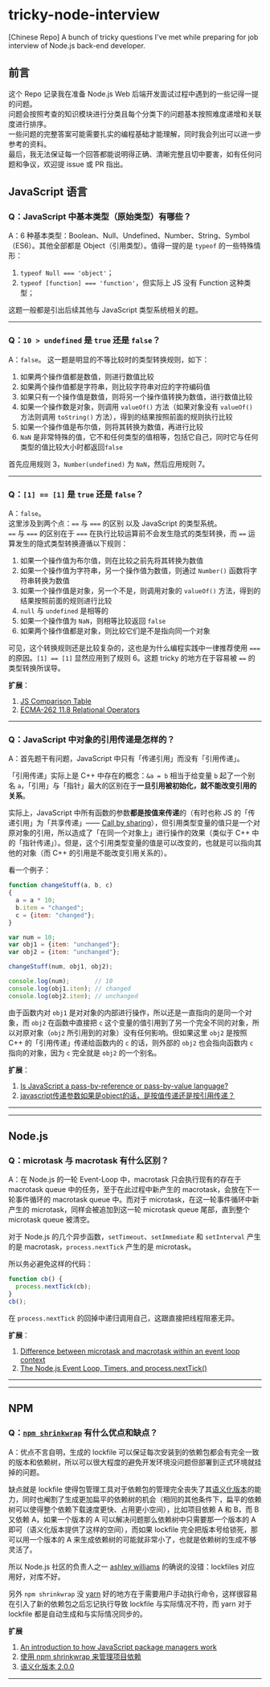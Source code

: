 # tricky-node-interview
[Chinese Repo] A bunch of tricky questions I've met while preparing for job interview of Node.js back-end developer.

## 前言
这个 Repo 记录我在准备 Node.js Web 后端开发面试过程中遇到的一些记得一提的问题。     
问题会按照考查的知识模块进行分类且每个分类下的问题基本按照难度递增和关联度进行排序。           
一些问题的完整答案可能需要扎实的编程基础才能理解，同时我会列出可以进一步参考的资料。        
最后，我无法保证每一个回答都能说明得正确、清晰完整且切中要害，如有任何问题和争议，欢迎提 issue 或 PR 指出。       

## JavaScript 语言

### Q：JavaScript 中基本类型（原始类型）有哪些？               
A：6 种基本类型：Boolean、Null、Undefined、Number、String、Symbol（ES6）。其他全部都是 Object（引用类型）。值得一提的是 `typeof` 的一些特殊情形：

1. `typeof Null === 'object'`；
2. `typeof [function] === 'function'`，但实际上 JS 没有 Function 这种类型；

这题一般都是引出后续其他与 JavaScript 类型系统相关的题。

---

### Q：`10 > undefined` 是 `true` 还是 `false`？         
A：`false`。
这一题是明显的不等比较时的类型转换规则，如下：

1. 如果两个操作值都是数值，则进行数值比较
2. 如果两个操作值都是字符串，则比较字符串对应的字符编码值
3. 如果只有一个操作值是数值，则将另一个操作值转换为数值，进行数值比较
4. 如果一个操作数是对象，则调用 `valueOf()` 方法（如果对象没有 `valueOf()` 方法则调用 `toString()` 方法），得到的结果按照前面的规则执行比较
5. 如果一个操作值是布尔值，则将其转换为数值，再进行比较
7. `NaN` 是非常特殊的值，它不和任何类型的值相等，包括它自己，同时它与任何类型的值比较大小时都返回`false`

首先应用规则 3，`Number(undefined)` 为 `NaN`，然后应用规则 7。

---

### Q：`[1] == [1]` 是 `true` 还是 `false`？    
A：`false`。    
这里涉及到两个点：`==` 与 `===` 的区别 以及 JavaScript 的类型系统。     
`==` 与 `===` 的区别在于 `===` 在执行比较运算前不会发生隐式的类型转换，而 `==` 运算发生的隐式类型转换遵循以下规则：

1. 如果一个操作值为布尔值，则在比较之前先将其转换为数值
2. 如果一个操作值为字符串，另一个操作值为数值，则通过 `Number()` 函数将字符串转换为数值
3. 如果一个操作值是对象，另一个不是，则调用对象的 `valueOf()` 方法，得到的结果按照前面的规则进行比较
4. `null` 与 `undefined` 是相等的
5. 如果一个操作值为 `NaN`，则相等比较返回 `false`
6. 如果两个操作值都是对象，则比较它们是不是指向同一个对象

可见，这个转换规则还是比较复杂的，这也是为什么编程实践中一律推荐使用 `===` 的原因。`[1] == [1]` 显然应用到了规则 6。这题 tricky 的地方在于容易被 `==` 的类型转换所误导。

**扩展**：
1. [JS Comparison Table](https://dorey.github.io/JavaScript-Equality-Table/)
2. [ECMA-262 11.8 Relational Operators](http://www.ecma-international.org/ecma-262/5.1/#sec-11.8)

---

### Q：JavaScript 中对象的引用传递是怎样的？               
A：首先题干有问题，JavaScript 中只有「传递引用」而没有「引用传递」。

「引用传递」实际上是 C++ 中存在的概念：`&a = b` 相当于给变量 `b` 起了一个别名 `a`，「引用」与「指针」最大的区别在于**一旦引用被初始化，就不能改变引用的关系**。

实际上，JavaScript 中所有函数的参数**都是按值来传递**的（有时也称 JS 的「传递引用」为「共享传递」—— [Call by sharing](https://en.wikipedia.org/wiki/Evaluation_strategy#Call_by_sharing)），但引用类型变量的值只是一个对原对象的引用，所以造成了「在同一个对象上」进行操作的效果（类似于 C++ 中的「指针传递」）。但是，这个引用类型变量的值是可以改变的，也就是可以指向其他的对象（而 C++ 的引用是不能改变引用关系的）。

看一个例子：
```js
function changeStuff(a, b, c)
{
  a = a * 10;
  b.item = "changed";
  c = {item: "changed"};
}

var num = 10;
var obj1 = {item: "unchanged"};
var obj2 = {item: "unchanged"};

changeStuff(num, obj1, obj2);

console.log(num);       // 10
console.log(obj1.item); // changed
console.log(obj2.item); // unchanged
```
由于函数内对 `obj1` 是对对象的内部进行操作，所以还是一直指向的是同一个对象，而 `obj2` 在函数中直接把 `c` 这个变量的值引用到了另一个完全不同的对象，所以对原对象（`obj2` 所引用到的对象）没有任何影响。但如果这里 `obj2` 是按照 C++ 的「引用传递」传递给函数内的 `c` 的话，则外部的 `obj2` 也会指向函数内 `c` 指向的对象，因为 `c` 完全就是 `obj2` 的一个别名。

**扩展**：
1. [Is JavaScript a pass-by-reference or pass-by-value language?](http://stackoverflow.com/questions/518000/is-javascript-a-pass-by-reference-or-pass-by-value-language)
2. [javascript传递参数如果是object的话，是按值传递还是按引用传递？](https://www.zhihu.com/question/27114726)

---
---

## Node.js

### Q：microtask 与 macrotask 有什么区别？                
A：在 Node.js 的一轮 Event-Loop 中，macrotask 只会执行现有的存在于 macrotask queue 中的任务，至于在此过程中新产生的 macrotask，会放在下一轮事件循环的 macrotask queue 中。而对于 microtask，在这一轮事件循环中新产生的 microtask，同样会被追加到这一轮 microtask queue 尾部，直到整个 microtask queue 被清空。

对于 Node.js 的几个异步函数，`setTimeout`、`setImmediate` 和 `setInterval` 产生的是 macrotask，`process.nextTick` 产生的是 microtask。

所以务必避免这样的代码：
```js
function cb() {
  process.nextTick(cb);
}
cb();
```
在 `process.nextTick` 的回掉中递归调用自己，这跟直接把线程阻塞无异。

**扩展**：
1. [Difference between microtask and macrotask within an event loop context](http://stackoverflow.com/questions/25915634/difference-between-microtask-and-macrotask-within-an-event-loop-context)
2. [The Node.js Event Loop, Timers, and process.nextTick()](https://nodejs.org/en/docs/guides/event-loop-timers-and-nexttick/)

---
---

## NPM

### Q：[`npm shrinkwrap`](https://docs.npmjs.com/cli/shrinkwrap) 有什么优点和缺点？
A：优点不言自明，生成的 lockfile 可以保证每次安装到的依赖包都会有完全一致的版本和依赖树，所以可以很大程度的避免开发环境没问题但部署到正式环境就挂掉的问题。

缺点就是 lockfile 使得包管理工具对于依赖包的管理完全丧失了其[语义化版本](https://docs.npmjs.com/getting-started/semantic-versioning)的能力，同时也阉割了生成更加扁平的依赖树的机会（相同的其他条件下，扁平的依赖树可以使得整个依赖下载速度更快、占用更小空间），比如项目依赖 A 和 B，而 B 又依赖 A，如果一个版本的 A 可以解决问题那么依赖树中只需要那一个版本的 A 即可（语义化版本提供了这样的空间），而如果 lockfile 完全把版本号给锁死，那可以用一个版本的 A 来生成依赖树的可能就非常小了，也就是依赖树的生成不够灵活了。

所以 Node.js 社区的负责人之一 [ashley williams](https://medium.com/@ag_dubs) 的确说的没错：lockfiles 对应用好，对库不好。

另外 `npm shrinkwrap` 没 [yarn](https://yarnpkg.com/) 好的地方在于需要用户手动执行命令，这样很容易在引入了新的依赖包之后忘记执行导致 lockfile 与实际情况不符，而 yarn 对于 lockfile 都是自动生成和与实际情况同步的。

**扩展**
1. [An introduction to how JavaScript package managers work](https://medium.freecodecamp.com/javascript-package-managers-101-9afd926add0a)
2. [使用 npm shrinkwrap 来管理项目依赖](http://tech.meituan.com/npm-shrinkwrap.html)
3. [语义化版本 2.0.0](http://semver.org/lang/zh-CN/)

---

